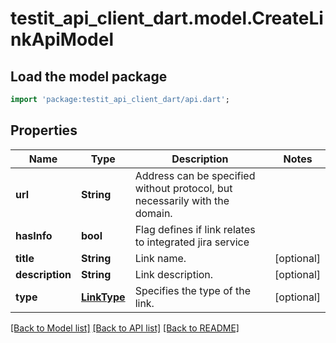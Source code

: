 # testit_api_client_dart.model.CreateLinkApiModel

## Load the model package
```dart
import 'package:testit_api_client_dart/api.dart';
```

## Properties
Name | Type | Description | Notes
------------ | ------------- | ------------- | -------------
**url** | **String** | Address can be specified without protocol, but necessarily with the domain. | 
**hasInfo** | **bool** | Flag defines if link relates to integrated jira service | 
**title** | **String** | Link name. | [optional] 
**description** | **String** | Link description. | [optional] 
**type** | [**LinkType**](LinkType.md) | Specifies the type of the link. | [optional] 

[[Back to Model list]](../README.md#documentation-for-models) [[Back to API list]](../README.md#documentation-for-api-endpoints) [[Back to README]](../README.md)


